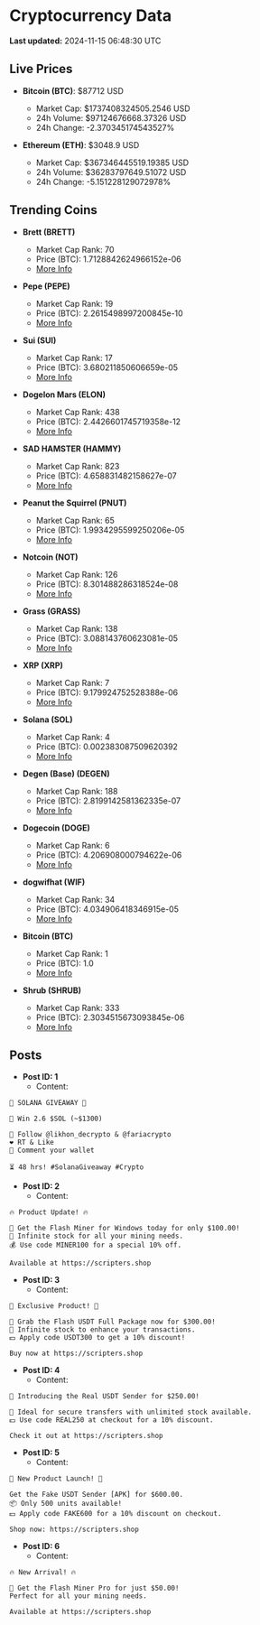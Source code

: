 # Cryptocurrency Data

**Last updated:** 2024-11-15 06:48:30 UTC

## Live Prices
- **Bitcoin (BTC)**: $87712 USD
  - Market Cap: $1737408324505.2546 USD
  - 24h Volume: $97124676668.37326 USD
  - 24h Change: -2.370345174543527%

- **Ethereum (ETH)**: $3048.9 USD
  - Market Cap: $367346445519.19385 USD
  - 24h Volume: $36283797649.51072 USD
  - 24h Change: -5.151228129072978%

## Trending Coins
- **Brett (BRETT)**
  - Market Cap Rank: 70
  - Price (BTC): 1.7128842624966152e-06
  - [More Info](https://www.coingecko.com/en/coins/brett-2)

- **Pepe (PEPE)**
  - Market Cap Rank: 19
  - Price (BTC): 2.2615498997200845e-10
  - [More Info](https://www.coingecko.com/en/coins/pepe)

- **Sui (SUI)**
  - Market Cap Rank: 17
  - Price (BTC): 3.680211850606659e-05
  - [More Info](https://www.coingecko.com/en/coins/sui)

- **Dogelon Mars (ELON)**
  - Market Cap Rank: 438
  - Price (BTC): 2.4426601745719358e-12
  - [More Info](https://www.coingecko.com/en/coins/dogelon-mars)

- **SAD HAMSTER (HAMMY)**
  - Market Cap Rank: 823
  - Price (BTC): 4.658831482158627e-07
  - [More Info](https://www.coingecko.com/en/coins/sad-hamster)

- **Peanut the Squirrel (PNUT)**
  - Market Cap Rank: 65
  - Price (BTC): 1.9934295599250206e-05
  - [More Info](https://www.coingecko.com/en/coins/peanut-the-squirrel)

- **Notcoin (NOT)**
  - Market Cap Rank: 126
  - Price (BTC): 8.301488286318524e-08
  - [More Info](https://www.coingecko.com/en/coins/notcoin)

- **Grass (GRASS)**
  - Market Cap Rank: 138
  - Price (BTC): 3.088143760623081e-05
  - [More Info](https://www.coingecko.com/en/coins/grass)

- **XRP (XRP)**
  - Market Cap Rank: 7
  - Price (BTC): 9.179924752528388e-06
  - [More Info](https://www.coingecko.com/en/coins/xrp)

- **Solana (SOL)**
  - Market Cap Rank: 4
  - Price (BTC): 0.002383087509620392
  - [More Info](https://www.coingecko.com/en/coins/solana)

- **Degen (Base) (DEGEN)**
  - Market Cap Rank: 188
  - Price (BTC): 2.8199142581362335e-07
  - [More Info](https://www.coingecko.com/en/coins/degen-base)

- **Dogecoin (DOGE)**
  - Market Cap Rank: 6
  - Price (BTC): 4.206908000794622e-06
  - [More Info](https://www.coingecko.com/en/coins/dogecoin)

- **dogwifhat (WIF)**
  - Market Cap Rank: 34
  - Price (BTC): 4.034906418346915e-05
  - [More Info](https://www.coingecko.com/en/coins/dogwifhat)

- **Bitcoin (BTC)**
  - Market Cap Rank: 1
  - Price (BTC): 1.0
  - [More Info](https://www.coingecko.com/en/coins/bitcoin)

- **Shrub (SHRUB)**
  - Market Cap Rank: 333
  - Price (BTC): 2.3034515673093845e-06
  - [More Info](https://www.coingecko.com/en/coins/shrub)

## Posts
- **Post ID: 1**
  - Content:
```
🚀 SOLANA GIVEAWAY 🚀

🎁 Win 2.6 $SOL (~$1300)

🤝 Follow @likhon_decrypto & @fariacrypto
❤️ RT & Like
💬 Comment your wallet

⏳ 48 hrs! #SolanaGiveaway #Crypto
```

- **Post ID: 2**
  - Content:
```
🔥 Product Update! 🔥

🚀 Get the Flash Miner for Windows today for only $100.00!
🔋 Infinite stock for all your mining needs.
💰 Use code MINER100 for a special 10% off.

Available at https://scripters.shop
```

- **Post ID: 3**
  - Content:
```
🎁 Exclusive Product! 🎁

💸 Grab the Flash USDT Full Package now for $300.00!
🎉 Infinite stock to enhance your transactions.
💵 Apply code USDT300 to get a 10% discount!

Buy now at https://scripters.shop
```

- **Post ID: 4**
  - Content:
```
💎 Introducing the Real USDT Sender for $250.00!

💼 Ideal for secure transfers with unlimited stock available.
💵 Use code REAL250 at checkout for a 10% discount.

Check it out at https://scripters.shop
```

- **Post ID: 5**
  - Content:
```
🚀 New Product Launch! 🚀

Get the Fake USDT Sender [APK] for $600.00.
📦 Only 500 units available!
💵 Apply code FAKE600 for a 10% discount on checkout.

Shop now: https://scripters.shop
```

- **Post ID: 6**
  - Content:
```
🔥 New Arrival! 🔥

💸 Get the Flash Miner Pro for just $50.00!
Perfect for all your mining needs.

Available at https://scripters.shop
```

